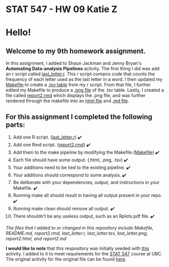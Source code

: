 STAT 547 - HW 09
Katie Z
=============

# Hello! 

## Welcome to my 9th homework assignment.

In this assignment, I added to Shaun Jackman and Jenny Bryan's **Automating Data-analysis Pipelines** activity. The first thing I did was add an r script called [last_letter.r](https://github.com/STAT545-UBC-students/hw09-katiezinn/blob/master/last_letter.r). This r script contains code that counts the frequency of each letter used as the last letter in a word. I then updated my [Makefile](https://github.com/STAT545-UBC-students/hw09-katiezinn/blob/master/Makefile) to create a [.tsv table](https://github.com/STAT545-UBC-students/hw09-katiezinn/blob/master/last_letter.tsv) from my r script. From that file, I further edited my Makefile to produce a [.png file](https://github.com/STAT545-UBC-students/hw09-katiezinn/blob/master/last_letter.png) of the .tsv table. Lastly, I created a file called [report2.rmd](https://github.com/STAT545-UBC-students/hw09-katiezinn/blob/master/report2.Rmd) which displays the .png file, and was further rendered through the makefile into an [html file](https://github.com/STAT545-UBC-students/hw09-katiezinn/blob/master/report2.html) and [.md file](https://github.com/STAT545-UBC-students/hw09-katiezinn/blob/master/report2.md).

## For this assignment I completed the following parts: 

1) Add one R script. ([last_letter.r](https://github.com/STAT545-UBC-students/hw09-katiezinn/blob/master/last_letter.r)) :heavy_check_mark:
2) Add one Rmd script. ([report2.rmd](https://github.com/STAT545-UBC-students/hw09-katiezinn/blob/master/report2.Rmd)) :heavy_check_mark:
3) Add them to the make pipeline by modifying the Makefile.([Makefile](https://github.com/STAT545-UBC-students/hw09-katiezinn/blob/master/Makefile)) :heavy_check_mark:
4) Each file should have some output. (.html, .png, .tsv) :heavy_check_mark:
5) Your additions need to be tied to the existing pipeline. :heavy_check_mark:
6) Your additions should correspond to some analysis. :heavy_check_mark:
7) Be deliberate with your dependencies, output, and instructions in your Makefile. :heavy_check_mark:
8) Running make all should result in having all output present in your repo. :heavy_check_mark:
9) Running make clean should remove all output. :heavy_check_mark:
10) There shouldn’t be any useless output, such as an Rplots.pdf file. :heavy_check_mark:

*The files that I added to or changed in this repository include Makefile, README.md, report2.rmd, last_letter.r, last_letter.tsv, last_letter.png, report2.html, and report2.md*

**I would like to note** that this respository was initially seeded with [this](https://github.com/STAT545-UBC/make-activity) activity. I added to it to meet requirements for the [STAT 547](http://stat545.com/Classroom/assignments/hw09/hw09.html) course at UBC. The original activity for the original file can be found [here](http://stat545-ubc.github.io/automation04_make-activity.html).


